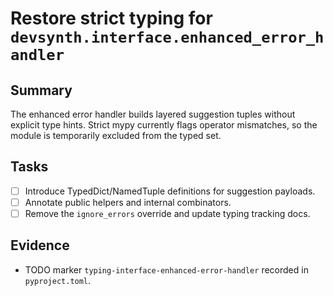 # Restore strict typing for `devsynth.interface.enhanced_error_handler`

## Summary

The enhanced error handler builds layered suggestion tuples without explicit
type hints. Strict mypy currently flags operator mismatches, so the module is
temporarily excluded from the typed set.

## Tasks

- [ ] Introduce TypedDict/NamedTuple definitions for suggestion payloads.
- [ ] Annotate public helpers and internal combinators.
- [ ] Remove the `ignore_errors` override and update typing tracking docs.

## Evidence

- TODO marker `typing-interface-enhanced-error-handler` recorded in
  `pyproject.toml`.
